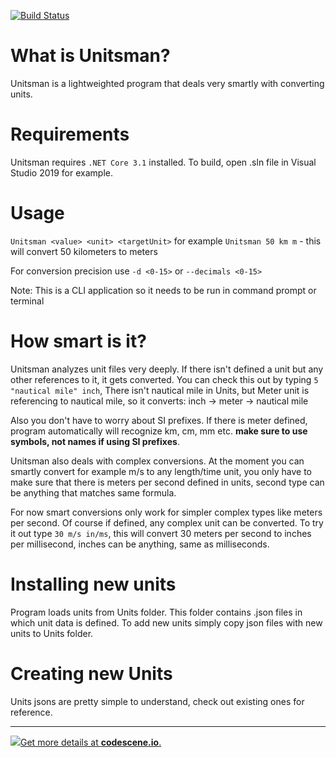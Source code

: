 [![Build Status](https://dev.azure.com/flabbet/Unitsman/_apis/build/status/flabbet.Unitsman?branchName=master)](https://dev.azure.com/flabbet/Unitsman/_build/latest?definitionId=2&branchName=master)

# What is Unitsman?

Unitsman is a lightweighted program that deals very smartly with converting units.

# Requirements

Unitsman requires `.NET Core 3.1` installed.
To build, open .sln file in Visual Studio 2019 for example.

# Usage

`Unitsman <value> <unit> <targetUnit>` for example
`Unitsman 50 km m` - this will convert 50 kilometers to meters

For conversion precision use `-d <0-15>` or `--decimals <0-15>`

Note: This is a CLI application so it needs to be run in command prompt or terminal

# How smart is it?

Unitsman analyzes unit files very deeply. If there isn't defined a unit but any other references to it, it gets converted. You can check this out by typing `5 "nautical mile" inch`, There isn't nautical mile in Units, but Meter unit is referencing to nautical mile, so it converts: inch -> meter -> nautical mile

Also you don't have to worry about SI prefixes. If there is meter defined, program automatically will recognize km, cm, mm etc. **make sure to use symbols, not names if using SI prefixes**.

Unitsman also deals with complex conversions. At the moment you can smartly convert for example m/s to any length/time unit, you only have to make sure that there is meters per second defined in units, second type can be anything that matches same formula. 

For now smart conversions only work for simpler complex types like meters per second. Of course if defined, any complex unit can be converted.
To try it out type `30 m/s in/ms`, this will convert 30 meters per second to inches per millisecond, inches can be anything, same as milliseconds.

# Installing new units

Program loads units from Units folder. This folder contains .json files in which unit data is defined. To add new units simply copy json files with new units to Units folder.


# Creating new Units

Units jsons are pretty simple to understand, check out existing ones for reference.

---

<a href="https://codescene.io/projects/6681/jobs/latest-successful/results"><img src="https://codescene.io/projects/6681/status.svg" />Get more details at <strong>codescene.io</strong>.</a>
